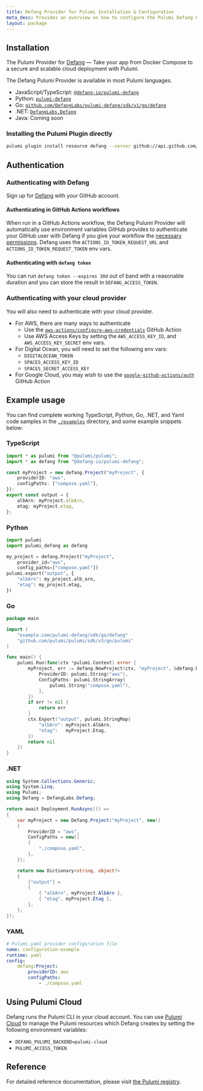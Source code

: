 ```yaml
---
title: Defang Provider for Pulumi Installation & Configuration
meta_desc: Provides an overview on how to configure the Pulumi Defang Provider.
layout: package
---
```



## Installation

The Pulumi Provider for [Defang](https://defang.io) — Take your app from Docker Compose to a secure and scalable cloud deployment with Pulumi.

The Defang Pulumi Provider is available in most Pulumi languages.

* JavaScript/TypeScript: [`@defang-io/pulumi-defang`](https://www.npmjs.com/package/@defang-io/pulumi-defang)
* Python: [`pulumi-defang`](https://pypi.org/project/pulumi-defang/)
* Go: [`github.com/DefangLabs/pulumi-defang/sdk/v1/go/defang`](https://github.com/DefangLabs/pulumi-defang)
* .NET: [`DefangLabs.Defang`](https://www.nuget.org/packages/DefangLabs.Defang/)
* Java: Coming soon

### Installing the Pulumi Plugin directly

```sh
pulumi plugin install resource defang --server github://api.github.com/DefangLabs
```

## Authentication

### Authenticating with Defang

Sign up for [Defang](https://defang.io) with your GitHub account.

#### Authenticating in GitHub Actions workflows

When run in a GitHub Actions workflow, the Defang Pulumi Provider will automatically use environment variables GitHub provides to authenticate your GitHub user with Defang if you give your workflow the [necessary permissions](https://docs.github.com/en/actions/security-for-github-actions/security-hardening-your-deployments/about-security-hardening-with-openid-connect#adding-permissions-settings). Defang uses the `ACTIONS_ID_TOKEN_REQUEST_URL` and `ACTIONS_ID_TOKEN_REQUEST_TOKEN` env vars.

#### Authenticating with `defang token`

You can run `defang token --expires 30d` out of band with a reasonable duration and you can store the result in `DEFANG_ACCESS_TOKEN`.

### Authenticating with your cloud provider

You will also need to authenticate with your cloud provider.

* For AWS, there are many ways to authenticate
  - Use the [`aws-actions/configure-aws-credentials`](https://github.com/aws-actions/configure-aws-credentials) GitHub Action
  - Use AWS Access Keys by setting the `AWS_ACCESS_KEY_ID`, and `AWS_ACCESS_KEY_SECRET` env vars.
* For Digital Ocean, you will need to set the following env vars:
  - `DIGITALOCEAN_TOKEN`
  - `SPACES_ACCESS_KEY_ID`
  - `SPACES_SECRET_ACCESS_KEY`
* For Google Cloud, you may wish to use the [`google-github-actions/auth`](https://github.com/google-github-actions/auth) GitHub Action

## Example usage

You can find complete working TypeScript, Python, Go, .NET, and Yaml code samples in the [`./examples`](https://github.com/DefangLabs/pulumi-defang/tree/main/examples) directory, and some example snippets below:

### TypeScript

```typescript
import * as pulumi from "@pulumi/pulumi";
import * as defang from "@defang-io/pulumi-defang";

const myProject = new defang.Project("myProject", {
    providerID: "aws",
    configPaths: ["compose.yaml"],
});
export const output = {
    albArn: myProject.albArn,
    etag: myProject.etag,
};
```

### Python

```python
import pulumi
import pulumi_defang as defang

my_project = defang.Project("myProject",
    provider_id="aws",
    config_paths=["compose.yaml"])
pulumi.export("output", {
    "albArn": my_project.alb_arn,
    "etag": my_project.etag,
})
```

### Go

```go
package main

import (
	"example.com/pulumi-defang/sdk/go/defang"
	"github.com/pulumi/pulumi/sdk/v3/go/pulumi"
)

func main() {
	pulumi.Run(func(ctx *pulumi.Context) error {
		myProject, err := defang.NewProject(ctx, "myProject", &defang.ProjectArgs{
			ProviderID: pulumi.String("aws"),
			ConfigPaths: pulumi.StringArray{
				pulumi.String("compose.yaml"),
			},
		})
		if err != nil {
			return err
		}
		ctx.Export("output", pulumi.StringMap{
			"albArn": myProject.AlbArn,
			"etag":   myProject.Etag,
		})
		return nil
	})
}
```

### .NET

```csharp
using System.Collections.Generic;
using System.Linq;
using Pulumi;
using Defang = DefangLabs.Defang;

return await Deployment.RunAsync(() =>
{
    var myProject = new Defang.Project("myProject", new()
    {
        ProviderID = "aws",
        ConfigPaths = new[]
        {
            "./compose.yaml",
        },
    });

    return new Dictionary<string, object?>
    {
        ["output"] =
        {
            { "albArn", myProject.AlbArn },
            { "etag", myProject.Etag },
        },
    };
});
```

### YAML

```yaml
# Pulumi.yaml provider configuration file
name: configuration-example
runtime: yaml
config:
    defang:Project:
        providerID: aws
        configPaths:
            - ./compose.yaml
```

## Using Pulumi Cloud

Defang runs the Pulumi CLI in your cloud account. You can use [Pulumi Cloud](https://www.pulumi.com/product/pulumi-cloud/) to manage the Pulumi resources which Defang creates by setting the following environment variables:

* `DEFANG_PULUMI_BACKEND=pulumi-cloud`
* `PULUMI_ACCESS_TOKEN`

## Reference

For detailed reference documentation, please visit [the Pulumi registry](https://www.pulumi.com/registry/packages/defang/).

